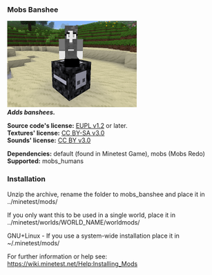 ### Mobs Banshee
![Mobs Banshee's screenshot](screenshot.png)  
**_Adds banshees._**

**Source code's license:** [EUPL v1.2][1] or later.  
**Textures' license:** [CC BY-SA v3.0][2]  
**Sounds' license:** [CC BY v3.0][3]

**Dependencies:** default (found in Minetest Game), mobs (Mobs Redo)  
**Supported:** mobs_humans


### Installation

Unzip the archive, rename the folder to mobs_banshee and place it in  
../minetest/mods/

If you only want this to be used in a single world, place it in  
../minetest/worlds/WORLD_NAME/worldmods/

GNU+Linux - If you use a system-wide installation place it in  
~/.minetest/mods/

For further information or help see:  
https://wiki.minetest.net/Help:Installing_Mods


[1]: https://eur-lex.europa.eu/legal-content/EN/TXT/?uri=CELEX:32017D0863
[2]: https://creativecommons.org/licenses/by-sa/3.0/
[3]: https://creativecommons.org/licenses/by/3.0/
